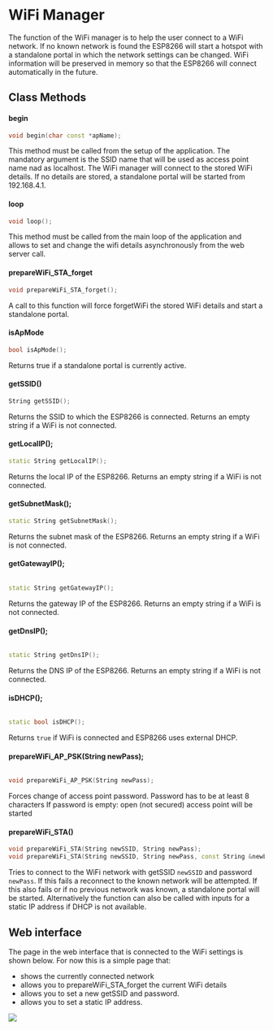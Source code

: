 # WiFi Manager
The function of the WiFi manager is to help the user connect to a WiFi network. If no known network is found the ESP8266 will start a hotspot with a standalone portal in which the network settings can be changed. WiFi information will be preserved in memory so that the ESP8266 will connect automatically in the future.

## Class Methods

#### begin

```c++
void begin(char const *apName);
```
This method must be called from the setup of the application. The mandatory argument is the SSID name that will be used as access point name nad as localhost. The WiFi manager will connect to the stored WiFi details. If no details are stored, a standalone portal will be started from 192.168.4.1. 

#### loop

```c++
void loop();
```
This method must be called from the main loop of the application and allows to set and change the wifi details asynchronously from the web server call.

#### prepareWiFi_STA_forget

```c++
void prepareWiFi_STA_forget();
```
A call to this function will force forgetWiFi the stored WiFi details and start a standalone portal.

#### isApMode

```c++
bool isApMode();
```
Returns true if a standalone portal is currently active.

#### getSSID()

```c++
String getSSID();
```
Returns the SSID to which the ESP8266 is connected.
Returns an empty string if a WiFi is not connected.

#### getLocalIP();

```c++
static String getLocalIP();
```
Returns the local IP of the ESP8266.
Returns an empty string if a WiFi is not connected.

#### getSubnetMask();

```c++
static String getSubnetMask();
```

Returns the subnet mask of the ESP8266.
Returns an empty string if a WiFi is not connected.

#### getGatewayIP();

```c++

static String getGatewayIP();
```
Returns the gateway IP of the ESP8266.
Returns an empty string if a WiFi is not connected.

#### getDnsIP();

```c++

static String getDnsIP();
```

Returns the DNS IP of the ESP8266.
Returns an empty string if a WiFi is not connected.

#### isDHCP();

```c++

static bool isDHCP();
```

Returns `true` if WiFi is connected and ESP8266 uses external DHCP.

#### prepareWiFi_AP_PSK(String newPass);

```c++

void prepareWiFi_AP_PSK(String newPass);
```

Forces change of access point password.
Password has to be at least 8 characters
If password is empty: open (not secured) access point will be started

#### prepareWiFi_STA()

```c++
void prepareWiFi_STA(String newSSID, String newPass);
void prepareWiFi_STA(String newSSID, String newPass, const String &newLocalIP, const String &newSubnetMask, const String &newGatewayIP, const String &newDnsIP);
```
Tries to connect to the WiFi network with getSSID `newSSID` and password `newPass`. If this fails a reconnect to the known network will be attempted. If this also fails or if no previous network was known, a standalone portal will be started. Alternatively the function can also be called with inputs for a static IP address if DHCP is not available.

## Web interface

The page in the web interface that is connected to the WiFi settings is shown below. For now this is a simple page that:
* shows the currently connected network
* allows you to prepareWiFi_STA_forget the current WiFi details
* allows you to set a new getSSID and password.
* allows you to set a static IP address.

![](https://raw.githubusercontent.com/maakbaas/esp8266-iot-framework/master/docs/img/screenshot-wifi.png)
